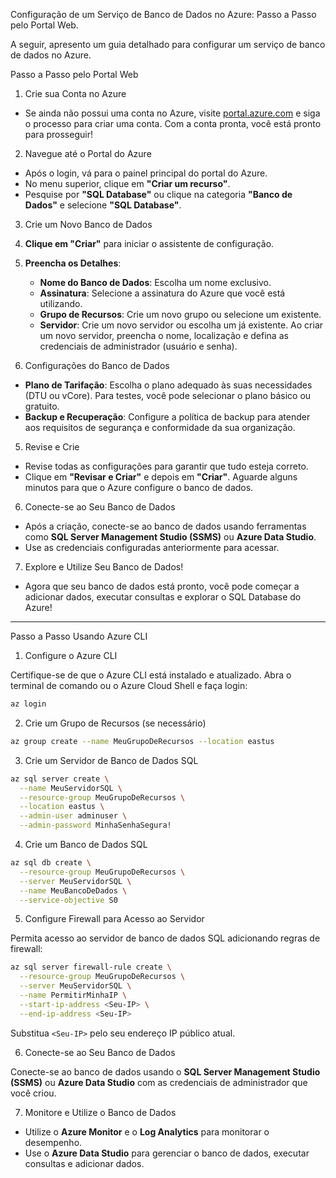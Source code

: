 Configuração de um Serviço de Banco de Dados no Azure: Passo a Passo pelo Portal Web.

A seguir, apresento um guia detalhado para configurar um serviço de banco de dados no Azure.

Passo a Passo pelo Portal Web

1. Crie sua Conta no Azure 

- Se ainda não possui uma conta no Azure, visite [portal.azure.com](https://portal.azure.com) e siga o processo para criar uma conta. Com a conta pronta, você está pronto para prosseguir!

2. Navegue até o Portal do Azure 

- Após o login, vá para o painel principal do portal do Azure.
- No menu superior, clique em **"Criar um recurso"**.
- Pesquise por **"SQL Database"** ou clique na categoria **"Banco de Dados"** e selecione **"SQL Database"**.

3. Crie um Novo Banco de Dados 

1. **Clique em "Criar"** para iniciar o assistente de configuração.
2. **Preencha os Detalhes**:
   - **Nome do Banco de Dados**: Escolha um nome exclusivo.
   - **Assinatura**: Selecione a assinatura do Azure que você está utilizando.
   - **Grupo de Recursos**: Crie um novo grupo ou selecione um existente.
   - **Servidor**: Crie um novo servidor ou escolha um já existente. Ao criar um novo servidor, preencha o nome, localização e defina as credenciais de administrador (usuário e senha).

4. Configurações do Banco de Dados 

- **Plano de Tarifação**: Escolha o plano adequado às suas necessidades (DTU ou vCore). Para testes, você pode selecionar o plano básico ou gratuito.
- **Backup e Recuperação**: Configure a política de backup para atender aos requisitos de segurança e conformidade da sua organização.

5. Revise e Crie 

- Revise todas as configurações para garantir que tudo esteja correto.
- Clique em **"Revisar e Criar"** e depois em **"Criar"**. Aguarde alguns minutos para que o Azure configure o banco de dados.

6. Conecte-se ao Seu Banco de Dados

- Após a criação, conecte-se ao banco de dados usando ferramentas como **SQL Server Management Studio (SSMS)** ou **Azure Data Studio**.
- Use as credenciais configuradas anteriormente para acessar.

7. Explore e Utilize Seu Banco de Dados!

- Agora que seu banco de dados está pronto, você pode começar a adicionar dados, executar consultas e explorar o SQL Database do Azure!

---
Passo a Passo Usando Azure CLI

1. Configure o Azure CLI

Certifique-se de que o Azure CLI está instalado e atualizado. Abra o terminal de comando ou o Azure Cloud Shell e faça login:

```bash
az login
```

2. Crie um Grupo de Recursos (se necessário)

```bash
az group create --name MeuGrupoDeRecursos --location eastus
```

3. Crie um Servidor de Banco de Dados SQL

```bash
az sql server create \
  --name MeuServidorSQL \
  --resource-group MeuGrupoDeRecursos \
  --location eastus \
  --admin-user adminuser \
  --admin-password MinhaSenhaSegura!
```

4. Crie um Banco de Dados SQL

```bash
az sql db create \
  --resource-group MeuGrupoDeRecursos \
  --server MeuServidorSQL \
  --name MeuBancoDeDados \
  --service-objective S0
```

5. Configure Firewall para Acesso ao Servidor

Permita acesso ao servidor de banco de dados SQL adicionando regras de firewall:

```bash
az sql server firewall-rule create \
  --resource-group MeuGrupoDeRecursos \
  --server MeuServidorSQL \
  --name PermitirMinhaIP \
  --start-ip-address <Seu-IP> \
  --end-ip-address <Seu-IP>
```

Substitua `<Seu-IP>` pelo seu endereço IP público atual.

6. Conecte-se ao Seu Banco de Dados 

Conecte-se ao banco de dados usando o **SQL Server Management Studio (SSMS)** ou **Azure Data Studio** com as credenciais de administrador que você criou.

7. Monitore e Utilize o Banco de Dados 

- Utilize o **Azure Monitor** e o **Log Analytics** para monitorar o desempenho.
- Use o **Azure Data Studio** para gerenciar o banco de dados, executar consultas e adicionar dados.
